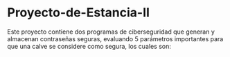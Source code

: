 # Proyecto-de-Estancia-II
Este proyecto contiene dos programas de ciberseguridad que generan y almacenan contraseñas seguras, evaluando 5 parámetros importantes para que una calve se considere como segura, los cuales son:
